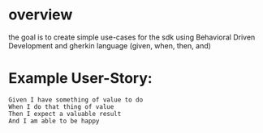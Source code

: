 # overview 
the goal is to create simple use-cases for the sdk using Behavioral Driven Development
and gherkin language (given, when, then, and)

# Example User-Story: 
    Given I have something of value to do
    When I do that thing of value
    Then I expect a valuable result
    And I am able to be happy
    